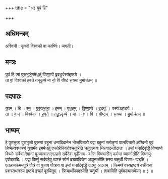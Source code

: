 +++
title = "०३ युवं हि"

+++
## अधिमन्त्रम्
अश्विनौ। कृष्णो विश्वको वा कार्ष्णिः। जगती।

## मन्त्रः
यु॒वं हि ष्मा॑ पुरुभुजे॒ममे॑ध॒तुं वि॑ष्णा॒प्वे॑ द॒दथु॒र्वस्य॑इष्टये ।  
ता वां॒ विश्व॑को हवते तनूकृ॒थे मा नो॒ वि यौ॑ष्टं स॒ख्या मु॒मोच॑तम् ॥

## पदपाठः
यु॒वम् । हि । स्म॒ । पु॒रु॒ऽभु॒जा॒ । इ॒मम् । ए॒ध॒तुम् । वि॒ष्णा॒प्वे॑ । द॒दथुः॑ । वस्यः॑ऽइष्टये ।  
ता । वा॒म् । विश्व॑कः । ह॒व॒ते॒ । त॒नू॒ऽकृ॒थे । मा । नः॒ । वि । यौ॒ष्ट॒म् । स॒ख्या । मु॒मोच॑तम् ॥

## भाष्यम्
हे पुरुभुजा पुरुभुजौ पुरूणां बहूनां धनादिदानेन भोजयितारौ यद्वा बहूनां स्तोतॄणां पालयितारौ अश्विनौ युवं हिष्मेत्यवधारणे युवामेव इममेधतुं एधतेरेधिवहोश्चतुरिति चतुप्रत्ययः चित्त्वादन्तोदात्तः । इमां धनादिवृद्धिं विष्णाप्वे विष्णोः सर्वेषां देवानां मुख्यत्वात्तद्ग्र्रहणे सर्वेदेवा गृहीताभ- वन्ति विष्ण्वादीन् कर्मणा व्याप्नोतीति विष्णापूः पृषोदरादिः । यद्वा विष्णुं सर्वग्रहेषु व्याप्तं सोमं दशापवित्रेण आपुनातीति तस्य चतुर्थी विष्णा- प्वइति । एतन्नामकेममपुत्रे पौत्रे वा पुत्राय पौत्राय वा इमां धनादिवृद्धिं ददथुः अदत्तम् । किमर्थं वस्यइष्टये वसीयसः प्रशस्तधनस्य इष्टये इच्छां पूरयितुम् । क्रियार्थोपपदस्येति चतुर्थी । तावामिति पूर्ववड्याख्येयम् ॥ ३ ॥